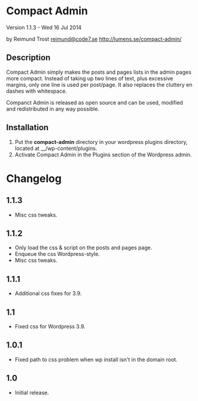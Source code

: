 Compact Admin
==========

Version 1.1.3 - Wed 16 Jul 2014

by Reimund Trost <reimund@code7.se>
<http://lumens.se/compact-admin/>

Description
-----------
Compact Admin simply makes the posts and pages lists in the admin pages more
compact. Instead of taking up two lines of text, plus excessive margins, only
one line is used per post/page. It also replaces the cluttery en dashes with
whitespace.

Companct Admin is released as open source and can be used, modified and
redistributed in any way possible.


Installation
------------
1. Put the __compact-admin__ directory in your wordpress plugins directory, located at __<wordpress>/wp-content/plugins.
2. Activate Compact Admin in the Plugins section of the Wordpress admin.


Changelog
=========

1.1.3
-----
* Misc css tweaks.

1.1.2
-----
* Only load the css & script on the posts and pages page.
* Enqueue the css Wordpress-style.
* Misc css tweaks.

1.1.1
-----
* Additional css fixes for 3.9.

1.1
---
* Fixed css for Wordpress 3.9.

1.0.1
-----
* Fixed path to css problem when wp install isn't in the domain root.

1.0
---
* Initial release.

